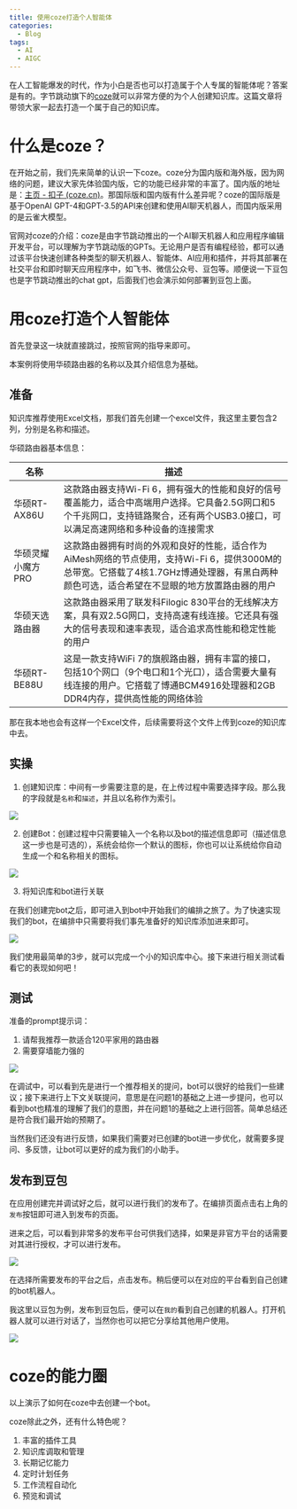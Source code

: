 ```yaml
---
title: 使用coze打造个人智能体
categories:
  - Blog
tags:
  - AI
  - AIGC
---
```


在人工智能爆发的时代，作为小白是否也可以打造属于个人专属的智能体呢？答案是有的。字节跳动旗下的[coze](https://www.coze.cn/home)就可以非常方便的为个人创建知识库。这篇文章将带领大家一起去打造一个属于自己的知识库。

<!--more-->

# 什么是coze？

在开始之前，我们先来简单的认识一下coze。coze分为国内版和海外版，因为网络的问题，建议大家先体验国内版，它的功能已经非常的丰富了。国内版的地址是：[主页 - 扣子 (coze.cn)](https://www.coze.cn/home)。那国际版和国内版有什么差异呢？coze的国际版是基于OpenAI GPT-4和GPT-3.5的API来创建和使用AI聊天机器人，而国内版采用的是云雀大模型。

官网对coze的介绍：coze是由字节跳动推出的一个AI聊天机器人和应用程序编辑开发平台，可以理解为字节跳动版的GPTs。无论用户是否有编程经验，都可以通过该平台快速创建各种类型的聊天机器人、智能体、AI应用和插件，并将其部署在社交平台和即时聊天应用程序中，如飞书、微信公众号、豆包等。顺便说一下豆包也是字节跳动推出的chat gpt，后面我们也会演示如何部署到豆包上面。

# 用coze打造个人智能体

首先登录这一块就直接跳过，按照官网的指导来即可。

本案例将使用华硕路由器的名称以及其介绍信息为基础。
## 准备

知识库推荐使用Excel文档，那我们首先创建一个excel文件，我这里主要包含2列，分别是名称和描述。

华硕路由器基本信息：

| 名称         | 描述                                                                                                         |
| ---------- | ---------------------------------------------------------------------------------------------------------- |
| 华硕RT-AX86U | 这款路由器支持Wi-Fi 6，拥有强大的性能和良好的信号覆盖能力，适合中高端用户选择。它具备2.5G网口和5个千兆网口，支持链路聚合，还有两个USB3.0接口，可以满足高速网络和多种设备的连接需求         |
| 华硕灵耀小魔方PRO | 这款路由器拥有时尚的外观和良好的性能，适合作为AiMesh网络的节点使用，支持Wi-Fi 6，提供3000M的总带宽。它搭载了4核1.7GHz博通处理器，有黑白两种颜色可选，适合希望在不显眼的地方放置路由器的用户 |
| 华硕天选路由器    | 这款路由器采用了联发科Filogic 830平台的无线解决方案，具有双2.5G网口，支持高速有线连接。它还具有强大的信号表现和速率表现，适合追求高性能和稳定性能的用户                        |
| 华硕RT-BE88U | 这是一款支持WiFi 7的旗舰路由器，拥有丰富的接口，包括10个网口（9个电口和1个光口），适合需要大量有线连接的用户。它搭载了博通BCM4916处理器和2GB DDR4内存，提供高性能的网络体验         |
那在我本地也会有这样一个Excel文件，后续需要将这个文件上传到coze的知识库中去。

## 实操

1. 创建知识库：中间有一步需要注意的是，在上传过程中需要选择字段。那么我的字段就是`名称`和`描述`，并且以名称作为索引。

![](https://eugenelau0.github.io/assets/images/attachments/20240818_create_knowleg.png)

2. 创建Bot：创建过程中只需要输入一个名称以及bot的描述信息即可（描述信息这一步也是可选的），系统会给你一个默认的图标，你也可以让系统给你自动生成一个和名称相关的图标。

![](20240818_create_bot.png)

3. 将知识库和bot进行关联

在我们创建完bot之后，即可进入到bot中开始我们的编排之旅了。为了快速实现我们的bot，在编排中只需要将我们事先准备好的知识库添加进来即可。

![](https://eugenelau0.github.io/assets/images/attachments/20240818_link_knowledge.png)

我们使用最简单的3步，就可以完成一个小的知识库中心。接下来进行相关测试看看它的表现如何吧！
## 测试

准备的prompt提示词：

1. 请帮我推荐一款适合120平家用的路由器
2. 需要穿墙能力强的

![](https://eugenelau0.github.io/assets/images/attachments/20240818_bot_test.png)

在调试中，可以看到先是进行一个推荐相关的提问，bot可以很好的给我们一些建议；接下来进行上下文关联提问，意思是在问题1的基础之上进一步提问，也可以看到bot也精准的理解了我们的意图，并在问题1的基础之上进行回答。简单总结还是符合我们最开始的预期了。

当然我们还没有进行反馈，如果我们需要对已创建的bot进一步优化，就需要多提问、多反馈，让bot可以更好的成为我们的小助手。

## 发布到豆包

在应用创建完并调试好之后，就可以进行我们的发布了。在编排页面点击右上角的`发布`按钮即可进入到发布的页面。

进来之后，可以看到非常多的发布平台可供我们选择，如果是非官方平台的话需要对其进行授权，才可以进行发布。

![](https://eugenelau0.github.io/assets/images/attachments/20240818_bot_deploy.png)

在选择所需要发布的平台之后，点击发布。稍后便可以在对应的平台看到自己创建的bot机器人。

我这里以豆包为例，发布到豆包后，便可以在`我的`看到自己创建的机器人。打开机器人就可以进行对话了，当然你也可以把它分享给其他用户使用。

![](https://eugenelau0.github.io/assets/images/attachments/20240818_bot_test_mobile.png)

# coze的能力圈

以上演示了如何在coze中去创建一个bot。

coze除此之外，还有什么特色呢？

1. 丰富的插件工具
2. 知识库调取和管理
3. 长期记忆能力
4. 定时计划任务
5. 工作流程自动化
6. 预览和调试

